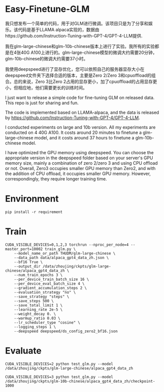 # Easy-Finetune-GLM
我只想发布一个简单的代码，用于对GLM进行微调。该项目只是为了分享和娱乐。该代码是基于LLAMA alpaca实现的，数据由https://github.com/Instruction-Tuning-with-GPT-4/GPT-4-LLM提供.

我在glm-large-chinese和glm-10b-chinese版本上进行了实验。我所有的实验都是在4张40G A100上进行的。glm-large-chinese模型的微调大约需要20分钟，glm-10b-chinese的微调大约需要37小时。

我使用deepspeed进行了显存优化，您可以依照自己的服务器显存大小在deepspeed文件夹下选择合适的版本，主要是Zero 2/Zero 3和cpuoffload的组合。总的来说，Zero 3比Zero 2占用的显存更小，加了cpuoffload的占用显存更小，但相应地，他们需要更长的训练时间。

I just want to release a simple code for fine-tuning GLM on released data. This repo is just for sharing and fun. 

The code is implemented based on LLAMA-alpaca, and the data is released by https://github.com/Instruction-Tuning-with-GPT-4/GPT-4-LLM.

I conducted experiments on large and 10b version. All my experiments are conducted on 4 40G A100. It costs around 20 minutes to finetune a glm-large-chinese model, and it costs around 37 hours to finetune a glm-10b-chinese model.

I have optimized the GPU memory using deepspeed. You can choose the appropriate version in the deepspeed folder based on your server's GPU memory size, mainly a combination of zero 2/zero 3 and using CPU offload or not. Overall, Zero3 occupies smaller GPU memory than Zero2, and with the addition of CPU offload, it occupies smaller GPU memory. However, correspondingly, they require longer training time.
 

# Environment
```pip install -r requirement```

# Train
```
CUDA_VISIBLE_DEVICES=0,1,2,3 torchrun --nproc_per_node=4 --master_port=10002 train_glm.py \
    --model_name_or_path THUDM/glm-large-chinese \
    --data_path data/alpaca_gpt4_data_zh.json \
    --bf16 True \
    --output_dir /data/zhoujing/ckpts/glm-large-chinese/alpaca_gpt4_data_zh \
    --num_train_epochs 3 \
    --per_device_train_batch_size 16 \
    --per_device_eval_batch_size 4 \
    --gradient_accumulation_steps 2 \
    --evaluation_strategy "no" \
    --save_strategy "steps" \
    --save_steps 500 \
    --save_total_limit 1 \
    --learning_rate 2e-5 \
    --weight_decay 0. \
    --warmup_ratio 0.03 \
    --lr_scheduler_type "cosine" \
    --logging_steps 1 \
    --deepspeed deepspeed/ds_config_zero2_bf16.json
```

# Evaluate
```
CUDA_VISIBLE_DEVICES=2 python test_glm.py --model /data/zhoujing/ckpts/glm-large-chinese/alpaca_gpt4_data_zh

CUDA_VISIBLE_DEVICES=3 python test_glm.py --model /data/zhoujing/ckpts/glm-10b-chinese/alpaca_gpt4_data_zh/checkpoint-1000
```
